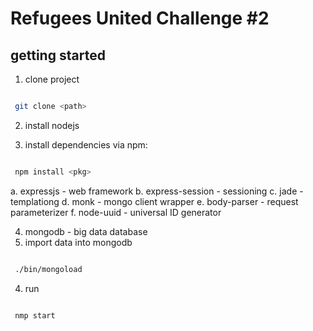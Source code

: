 Refugees United Challenge #2
=============================

## getting started

1) clone project

```sh	

 git clone <path>
```

2) install nodejs 

3) install dependencies via npm:

```sh	

 npm install <pkg>
```	

 a. expressjs - web framework
 b. express-session - sessioning
 c. jade - templationg
 d. monk - mongo client wrapper
 e. body-parser - request parameterizer
 f. node-uuid - universal ID generator
	
4) mongodb - big data database
5) import data into mongodb

```sh

 ./bin/mongoload
```

4) run

```sh

 nmp start
```

